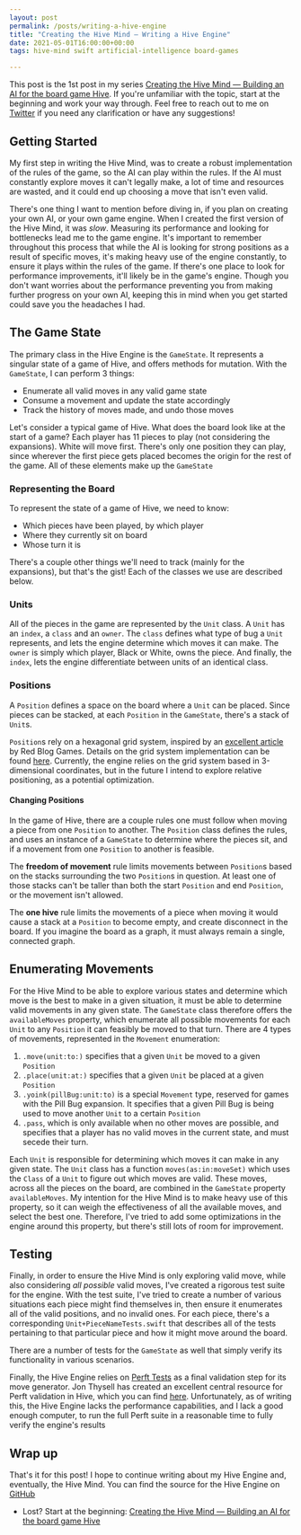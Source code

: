 ```yaml
---
layout: post
permalink: /posts/writing-a-hive-engine
title: "Creating the Hive Mind — Writing a Hive Engine"
date: 2021-05-01T16:00:00+00:00
tags: hive-mind swift artificial-intelligence board-games

---
```


This post is the 1st post in my series [Creating the Hive Mind — Building an AI for the board game Hive](/posts/creating-the-hive-mind). If you're unfamiliar with the topic, start at the beginning and work your way through. Feel free to reach out to me on [Twitter](https://twitter.com/autoreleasefool) if you need any clarification or have any suggestions!

## Getting Started

My first step in writing the Hive Mind, was to create a robust implementation of the rules of the game, so the AI can play within the rules. If the AI must constantly explore moves it can't legally make, a lot of time and resources are wasted, and it could end up choosing a move that isn't even valid.

There's one thing I want to mention before diving in, if you plan on creating your own AI, or your own game engine. When I created the first version of the Hive Mind, it was _slow_. Measuring its performance and looking for bottlenecks lead me to the game engine. It's important to remember throughout this process that while the AI is looking for strong positions as a result of specific moves, it's making heavy use of the engine constantly, to ensure it plays within the rules of the game. If there's one place to look for performance improvements, it'll likely be in the game's engine. Though you don't want worries about the performance preventing you from making further progress on your own AI, keeping this in mind when you get started could save you the headaches I had.

## The Game State

The primary class in the Hive Engine is the `GameState`. It represents a singular state of a game of Hive, and offers methods for mutation. With the `GameState`, I can perform 3 things:

- Enumerate all valid moves in any valid game state
- Consume a movement and update the state accordingly
- Track the history of moves made, and undo those moves

Let's consider a typical game of Hive. What does the board look like at the start of a game? Each player has 11 pieces to play (not considering the expansions). White will move first. There's only one position they can play, since wherever the first piece gets placed becomes the origin for the rest of the game. All of these elements make up the `GameState`

### Representing the Board

To represent the state of a game of Hive, we need to know:

- Which pieces have been played, by which player
- Where they currently sit on board
- Whose turn it is

There's a couple other things we'll need to track (mainly for the expansions), but that's the gist! Each of the classes we use are described below.

### Units

All of the pieces in the game are represented by the `Unit` class. A `Unit` has an `index`, a `class` and an `owner`. The `class` defines what type of bug a `Unit` represents, and lets the engine determine which moves it can make. The `owner` is simply which player, Black or White, owns the piece. And finally, the `index`, lets the engine differentiate between units of an identical class.

### Positions

A `Position` defines a space on the board where a `Unit` can be placed. Since pieces can be stacked, at each `Position` in the `GameState`, there's a stack of `Unit`s.

`Position`s rely on a hexagonal grid system, inspired by an [excellent article](https://www.redblobgames.com/grids/hexagons/) by Red Blog Games. Details on the grid system implementation can be found [here](https://www.redblobgames.com/grids/hexagons/implementation.html). Currently, the engine relies on the grid system based in 3-dimensional coordinates, but in the future I intend to explore relative positioning, as a potential optimization.

#### Changing Positions

In the game of Hive, there are a couple rules one must follow when moving a piece from one `Position` to another. The `Position` class defines the rules, and uses an instance of a `GameState` to determine where the pieces sit, and if a movement from one `Position` to another is feasible.

The **freedom of movement** rule limits movements between `Position`s based on the stacks surrounding the two `Position`s in question. At least one of those stacks can't be taller than both the start `Position` and end `Position`, or the movement isn't allowed.

The **one hive** rule limits the movements of a piece when moving it would cause a stack at a `Position` to become empty, and create disconnect in the board. If you imagine the board as a graph, it must always remain a single, connected graph.

## Enumerating Movements

For the Hive Mind to be able to explore various states and determine which move is the best to make in a given situation, it must be able to determine valid movements in any given state. The `GameState` class therefore offers the `availableMoves` property, which enumerate all possible movements for each `Unit` to any `Position` it can feasibly be moved to that turn. There are 4 types of movements, represented in the `Movement` enumeration:

1. `.move(unit:to:)` specifies that a given `Unit` be moved to a given `Position`
2. `.place(unit:at:)` specifies that a given `Unit` be placed at a given `Position`
3. `.yoink(pillBug:unit:to)` is a special `Movement` type, reserved for games with the Pill Bug expansion. It specifies that a given Pill Bug is being used to move another `Unit` to a certain `Position`
4. `.pass`, which is only available when no other moves are possible, and specifies that a player has no valid moves in the current state, and must secede their turn.

Each `Unit` is responsible for determining which moves it can make in any given state. The `Unit` class has a function `moves(as:in:moveSet)` which uses the `Class` of a `Unit` to figure out which moves are valid. These moves, across all the pieces on the board, are combined in the `GameState` property `availableMoves`. My intention for the Hive Mind is to make heavy use of this property, so it can weigh the effectiveness of all the available moves, and select the best one. Therefore, I've tried to add some optimizations in the engine around this property, but there's still lots of room for improvement.

## Testing

Finally, in order to ensure the Hive Mind is only exploring valid move, while also considering _all possible_ valid moves, I've created a rigorous test suite for the engine. With the test suite, I've tried to create a number of various situations each piece might find themselves in, then ensure it enumerates all of the valid positions, and no invalid ones. For each piece, there's a corresponding `Unit+PieceNameTests.swift` that describes all of the tests pertaining to that particular piece and how it might move around the board.

There are a number of tests for the `GameState` as well that simply verify its functionality in various scenarios.

Finally, the Hive Engine relies on [Perft Tests](https://www.chessprogramming.org/Perft) as a final validation step for its move generator. Jon Thysell has created an excellent central resource for Perft validation in Hive, which you can find [here](https://github.com/jonthysell/Mzinga/wiki/Perft). Unfortunately, as of writing this, the Hive Engine lacks the performance capabilities, and I lack a good enough computer, to run the full Perft suite in a reasonable time to fully verify the engine's results

## Wrap up

That's it for this post! I hope to continue writing about my Hive Engine and, eventually, the Hive Mind. You can find the source for the Hive Engine on [GitHub](https://github.com/autoreleasefool/hive-engine)

- Lost? Start at the beginning: [Creating the Hive Mind — Building an AI for the board game Hive](/posts/creating-the-hive-mind)
